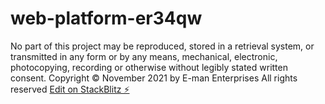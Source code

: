 # web-platform-er34qw

No part of this project may be reproduced, stored in a retrieval system, or transmitted in any form or by any means, mechanical, electronic, photocopying, recording or otherwise without legibly stated written consent.
Copyright © November 2021 by E-man Enterprises
All rights reserved
[Edit on StackBlitz ⚡️](https://stackblitz.com/edit/web-platform-er34qw)

